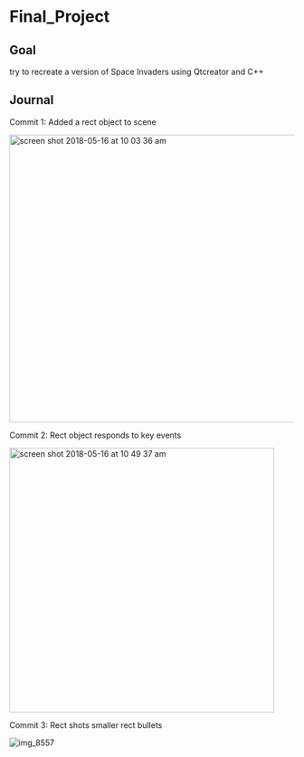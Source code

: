 # Final_Project

## Goal  
try to recreate a version of Space Invaders using Qtcreator and C++

## Journal 
  Commit 1: Added a rect object to scene
  
  <img width="509" alt="screen shot 2018-05-16 at 10 03 36 am" src="https://user-images.githubusercontent.com/38049808/40211124-a761534e-59fd-11e8-9449-00a6badaa3d7.png">
  
  Commit 2: Rect object responds to key events
  
  <img width="468" alt="screen shot 2018-05-16 at 10 49 37 am" src="https://user-images.githubusercontent.com/38049808/40211264-8fee1dd6-59fe-11e8-95e8-9727502554c1.png">

  Commit 3: Rect shots smaller rect bullets
  
  ![img_8557](https://user-images.githubusercontent.com/38049808/40213083-74f9be04-5a08-11e8-8a37-928b98e13c51.jpg)
